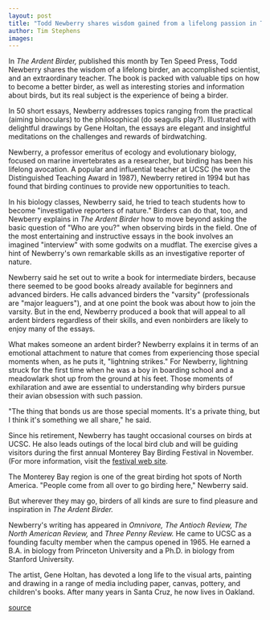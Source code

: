 ```yaml
---
layout: post
title: "Todd Newberry shares wisdom gained from a lifelong passion in The Ardent Birder"
author: Tim Stephens
images:
---
```


In _The Ardent Birder,_ published this month by Ten Speed Press, Todd Newberry shares the wisdom of a lifelong birder, an accomplished scientist, and an extraordinary teacher. The book is packed with valuable tips on how to become a better birder, as well as interesting stories and information about birds, but its real subject is the experience of being a birder.

In 50 short essays, Newberry addresses topics ranging from the practical (aiming binoculars) to the philosophical (do seagulls play?). Illustrated with delightful drawings by Gene Holtan, the essays are elegant and insightful meditations on the challenges and rewards of birdwatching.

Newberry, a professor emeritus of ecology and evolutionary biology, focused on marine invertebrates as a researcher, but birding has been his lifelong avocation. A popular and influential teacher at UCSC (he won the Distinguished Teaching Award in 1987), Newberry retired in 1994 but has found that birding continues to provide new opportunities to teach.

In his biology classes, Newberry said, he tried to teach students how to become "investigative reporters of nature." Birders can do that, too, and Newberry explains in _The Ardent Birder_ how to move beyond asking the basic question of "Who are you?" when observing birds in the field. One of the most entertaining and instructive essays in the book involves an imagined "interview" with some godwits on a mudflat. The exercise gives a hint of Newberry's own remarkable skills as an investigative reporter of nature.

Newberry said he set out to write a book for intermediate birders, because there seemed to be good books already available for beginners and advanced birders. He calls advanced birders the "varsity" (professionals are "major leaguers"), and at one point the book was about how to join the varsity. But in the end, Newberry produced a book that will appeal to all ardent birders regardless of their skills, and even nonbirders are likely to enjoy many of the essays.

What makes someone an ardent birder? Newberry explains it in terms of an emotional attachment to nature that comes from experiencing those special moments when, as he puts it, "lightning strikes." For Newberry, lightning struck for the first time when he was a boy in boarding school and a meadowlark shot up from the ground at his feet. Those moments of exhilaration and awe are essential to understanding why birders pursue their avian obsession with such passion.

"The thing that bonds us are those special moments. It's a private thing, but I think it's something we all share," he said.

Since his retirement, Newberry has taught occasional courses on birds at UCSC. He also leads outings of the local bird club and will be guiding visitors during the first annual Monterey Bay Birding Festival in November. (For more information, visit the [festival web site][1].

The Monterey Bay region is one of the great birding hot spots of North America. "People come from all over to go birding here," Newberry said.

But wherever they may go, birders of all kinds are sure to find pleasure and inspiration in _The Ardent Birder._

Newberry's writing has appeared in _Omnivore, The Antioch Review, The North American Review,_ and _Three Penny Review._ He came to UCSC as a founding faculty member when the campus opened in 1965. He earned a B.A. in biology from Princeton University and a Ph.D. in biology from Stanford University.

The artist, Gene Holtan, has devoted a long life to the visual arts, painting and drawing in a range of media including paper, canvas, pottery, and children's books. After many years in Santa Cruz, he now lives in Oakland.

[1]: http://www.montereybaybirding.org/

[source](http://www1.ucsc.edu/currents/05-06/10-24/publications-birder.asp "Permalink to publications-birder")
